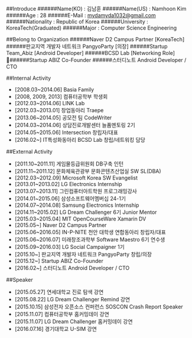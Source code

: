 ##Introduce
######Name(KO) : 김남훈
######Name(US) : Namhoon Kim
######Age : 28
######E-Mail : mydamyda1032@gmail.com
######Nationality : Republic of Korea
######University : KoreaTech(Graduated)
######Major : Computer Science Engineering

##Belong to Organization
######Naver D2 Campus Partner [KoreaTech]
######판교지역 개발자 네트워크 PangyoParty [의장]
######Startup Team_Abiz [Android Developer]
######BCSD Lab [Networking Role]
######Startup ABIZ Co-Founder
######스터디노트 Android Developer / CTO


##Internal Activity
- [2008.03~2014.06] Basia Family
- [2008, 2009, 2013] 컴퓨터공학부 학생회
- [2012.03~2014.06] LINK Lab
- [2012.03~2013.01] 창업동아리 Traepe
- [2013.06~2014.05] 공모전 팀 CodeWriter
- [2014.03~2014.06] 상담진로개발센터 늘품멘토링 2기
- [2014.05~2015.06] Intersection 창립자/대표
- [2016.02~] IT특성화동아리 BCSD Lab 창립/네트워킹 담당

##External Activity
- [2011.10~2011.11] 게임물등급위원회 DB구축 인턴
- [2011.11~2011.12] 문화체육관광부 문화콘텐츠산업실 SW SL(DBA)
- [2012.03~2012.09] Microsoft Korea SW Evangelist
- [2013.01~2013.02] LG Electronics Internship
- [2013.07~2013.11] 그린컴퓨터아트학원 프로그래밍강사
- [2014.01~2015.06] 삼성소프트웨어멤버십 24-1기
- [2014.07~2014.08] Samsung Electronics Internship
- [2014.11~2015.02] LG Dream Challenger 6기 Junior Mentor
- [2015.03~2015.04] MIT OpenCourseWare Xamarin DV
- [2015.05~] Naver D2 Campus Partner
- [2015.06~2016.05] IN-P-NITE 천안 대학생 연합동아리 창립자/대표
- [2015.06~2016.07] 미래창조과학부 Software Maestro 6기 연수생
- [2015.09~2016.03] LG Social Campaigner 1기
- [2015.10~] 판교지역 개발자 네트워크 PangyoParty 창립/의장
- [2015.12~] Startup ABIZ Co-Founder
- [2016.02~] 스터디노트 Android Developer / CTO

##Speaker
- [2015.05.27] 연세대학교 진로 탐색 강연
- [2015.08.22] LG Dream Challenger Remind 강연
- [2015.10.15] 삼성전자 오픈소스 컨퍼런스 SOSCON Crash Report Speaker
- [2015.11.07] 컴퓨터공학부 홈커밍데이 강연
- [2015.11.07] LG Dream Challenger 홈커밍데이 강연
- [2016.07.16] 경기대학교 U-SIM 강연

